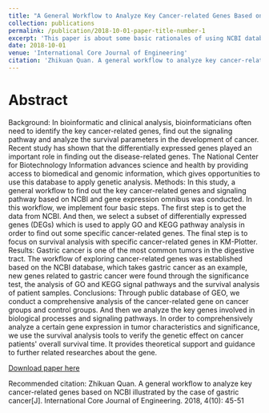```yaml
---
title: "A General Workflow to Analyze Key Cancer-related Genes Based on NCBI Illustrated by the Case of Gastric Cancer"
collection: publications
permalink: /publication/2018-10-01-paper-title-number-1
excerpt: 'This paper is about some basic rationales of using NCBI database to apply statistical analysis'
date: 2018-10-01
venue: 'International Core Journal of Engineering'
citation: 'Zhikuan Quan. A general workflow to analyze key cancer-related genes based on NCBI illustrated by the case of gastric cancer[J]. International Core Journal of Engineering. 2018, 4(10): 45-51'
---
```

# Abstract
Background: In bioinformatic and clinical analysis, bioinformaticians often need to identify the key cancer-related genes, find out the signaling pathway and analyze the survival parameters in the development of cancer. Recent study has shown that the differentially expressed genes played an important role in finding out the disease-related genes. The National Center for Biotechnology Information advances science and health by providing access to biomedical and genomic information, which gives opportunities to use this database to apply genetic analysis. 
Methods: In this study, a general workflow to find out the key cancer-related genes and signaling pathway based on NCBI and gene expression omnibus was conducted. In this workflow, we implement four basic steps. The first step is to get the data from NCBI. And then, we select a subset of differentially expressed genes (DEGs) which is used to apply GO and KEGG pathway analysis in order to find out some specific cancer-related genes. The final step is to focus on survival analysis with specific cancer-related genes in KM-Plotter. 
Results: Gastric cancer is one of the most common tumors in the digestive tract. The workflow of exploring cancer-related genes was established based on the NCBI database, which takes gastric cancer as an example, new genes related to gastric cancer were found through the significance test, the analysis of GO and KEGG signal pathways and the survival analysis of patient samples.
Conclusions: Through public database of GEO, we conduct a comprehensive analysis of the cancer-related gene on cancer groups and control groups. And then we analyze the key genes involved in biological processes and signaling pathways. In order to comprehensively analyze a certain gene expression in tumor characteristics and significance, we use the survival analysis tools to verify the genetic effect on cancer patients' overall survival time. It provides theoretical  support and guidance to further related researches about the gene.

[Download paper here](https://zhikuanquan.github.io/files/paper1.pdf)

Recommended citation: Zhikuan Quan. A general workflow to analyze key cancer-related genes based on NCBI illustrated by the case of gastric cancer[J]. International Core Journal of Engineering. 2018, 4(10): 45-51
